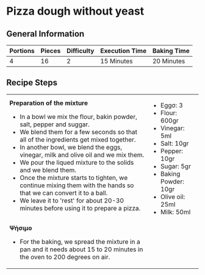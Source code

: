 # Pizza dough without yeast

## General Information

| Portions | Pieces | Difficulty | Execution Time | Baking Time |
| :- | :- | :- | :- | :- |
|4 |16 | 2 | 15 Minutes | 20 Minutes |

## Recipe Steps

| | |
| :- | :- |
| **Preparation of the mixture** <br/> <ul> <li> In a bowl we mix the flour, bakin powder, salt, pepper and suggar. </li> <li> We blend them for a few seconds so that all of the ingredients get mixed together. </li> <li> In another bowl, we blend the eggs, vinegar, milk and olive oil and we mix them. </li> <li> We pour the liqued mixture to the solids and we blend them. </li> <li> Once the mixture starts to tighten, we continue mixing them with the hands so that we can convert it to a ball. </li> <li> We leave it to 'rest' for about 20-30 minutes before using it to prepare a pizza. </li> </ul> | <ul><li>Eggσ: 3</li> <li>Flour: 600gr</li> <li>Vinegar: 5ml</li> <li>Salt: 10gr</li> <li>Pepper: 10gr</li> <li>Sugar: 5gr</li> <li>Baking Powder: 10gr</li> <li>Olive oil: 25ml</li> <li>Milk: 50ml</li>  </ul> 
| **Ψήσιμο** <br/> <ul> <li> For the baking, we spread the mixture in a pan and it needs about 15 to 20 minutes in the oven to 200 degrees on air. </li> </ul> |  |